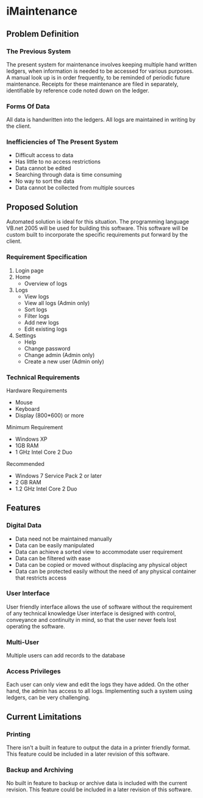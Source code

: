 # iMaintenance
## Problem Definition
### The Previous System
The present system for maintenance involves keeping multiple hand written ledgers, when information is needed to be accessed for various purposes. A manual look up is in order frequently, to be reminded of periodic future maintenance. Receipts for these maintenance are filed in separately, identifiable by reference code noted down on the ledger.

### Forms Of Data
All data is handwritten into the ledgers.
All logs are maintained in writing by the client.

### Inefficiencies of The Present System
* Difficult access to data
* Has little to no access restrictions
* Data cannot be edited
* Searching through data is time consuming
* No way to sort the data
* Data cannot be collected from multiple sources

## Proposed Solution
Automated  solution is ideal for this situation. The programming language VB.net 2005 will be used for building this software. This software will be custom built to incorporate the specific requirements put forward by the client.

### Requirement Specification
1. Login page
2. Home 
   * Overview of logs
3. Logs
    * View logs
    * View all logs (Admin only)
    * Sort logs
    * Filter logs
    * Add new logs
    * Edit existing logs
4. Settings
    * Help
    * Change password
    * Change admin (Admin only)
    * Create a new user (Admin only)

### Technical Requirements
Hardware Requirements
 * Mouse
 * Keyboard
 * Display (800*600) or more

Minimum Requirement
 * Windows XP
 * 1GB RAM
 * 1 GHz Intel Core 2 Duo

Recommended 
 * Windows 7 Service Pack 2 or later
 * 2 GB RAM
 * 1.2 GHz Intel Core 2 Duo
  
## Features
### Digital Data
* Data need not be maintained manually 
* Data can be easily manipulated
* Data can achieve a sorted view to accommodate user requirement
* Data can be filtered with ease
* Data can be copied or moved without displacing any physical object
* Data can be protected easily without the need of any physical container that restricts access

### User Interface
User friendly interface allows the use of software without the requirement of any technical knowledge
User interface is designed with control, conveyance and continuity in mind, so that the user never feels lost operating the software.

### Multi-User
Multiple users can add records to the database

### Access Privileges
Each user can only view and edit the logs they have added. On the other hand, the admin has access to all logs. Implementing such a system using ledgers, can be very challenging.


## Current Limitations
### Printing
There isn't a built in feature to output the data in a printer friendly format. This feature could be included in a later revision of this software.

### Backup and Archiving
No built in feature to backup or archive data is included with the current revision. This feature could be included in a later revision of this software.

  
  
  
